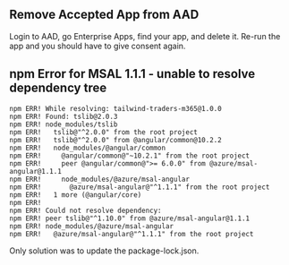 ## Remove Accepted App from AAD

Login to AAD, go Enterprise Apps, find your app, and delete it. Re-run the app and you should have to give consent again.

## npm Error for MSAL 1.1.1 - unable to resolve dependency tree

```
npm ERR! While resolving: tailwind-traders-m365@1.0.0
npm ERR! Found: tslib@2.0.3
npm ERR! node_modules/tslib
npm ERR!   tslib@"^2.0.0" from the root project
npm ERR!   tslib@"^2.0.0" from @angular/common@10.2.2
npm ERR!   node_modules/@angular/common
npm ERR!     @angular/common@"~10.2.1" from the root project
npm ERR!     peer @angular/common@">= 6.0.0" from @azure/msal-angular@1.1.1
npm ERR!     node_modules/@azure/msal-angular
npm ERR!       @azure/msal-angular@"^1.1.1" from the root project
npm ERR!   1 more (@angular/core)
npm ERR! 
npm ERR! Could not resolve dependency:
npm ERR! peer tslib@"^1.10.0" from @azure/msal-angular@1.1.1
npm ERR! node_modules/@azure/msal-angular
npm ERR!   @azure/msal-angular@"^1.1.1" from the root project
```

Only solution was to update the package-lock.json.